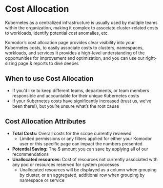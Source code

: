 # Cost Allocation
Kubernetes as a centralized infrastructure is usually used by multiple teams within the organization, making it complex to associate cluster-related costs to workloads, identify potential cost anomalies, etc.

Komodor’s cost allocation page provides clear visibility into your Kubernetes costs,  to easily associate costs to clusters, namespaces, workloads, and services  It provides a high-level understanding of the opportunities for improvement and optimization, and you can use our right-sizing page & reports to dive deeper. 

## When to use Cost Allocation
- If you’d like to keep different teams, departments, or team members responsible and accountable for their unique Kubernetes costs   
- If your Kubernetes costs have significantly increased (trust us, we’ve been there!), but you’re unsure what’s the root cause   

## Cost Allocation Attributes
- **Total Costs:** Overall costs for the scope currently reviewed   
    - Limited permissions or any filters applied for either your Komodor user or this specific page can impact the numbers presented  
- **Potential Saving:**  The $ amount you can save by applying all of our recommendations  
- **Unallocated resources:** Cost of resources not currently associated with any pod or resources reserved for system processes  
    - Unallocated resources will be displayed as a column when grouping by cluster, or an aggregated, additional row when grouping by namespace or service   